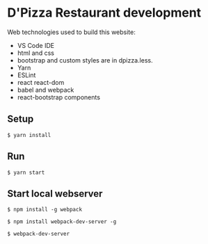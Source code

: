 # D'Pizza Restaurant development

Web technologies used to build this website:

* VS Code IDE
* html and css
* bootstrap and custom styles are in dpizza.less.
* Yarn
* ESLint
* react react-dom 
* babel and webpack 
* react-bootstrap components 

## Setup
`$ yarn install`

## Run
`$ yarn start`

## Start local webserver 
`$ npm install -g webpack`

`$ npm install webpack-dev-server -g`

`$ webpack-dev-server`
